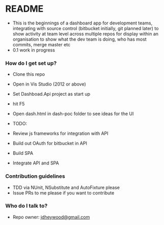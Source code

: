 # README #

* This is the beginnings of a dashboard app for development teams, integrating with source control (bitbucket initially, git planned later) to show activity at team level across multiple repos for display within an organisation to show what the dev team is doing, who has most commits, merge master etc 
* 0.1 work in progress

### How do I get set up? ###

* Clone this repo
* Open in Vis Studio (2012 or above)
* Set Dashboad.Api project as start up
* hit F5
* Open dash.html in dash-poc folder to see ideas for the UI

* TODO:
* Review js frameworks for integration with API
* Build out OAuth for bitbucket in API
* Build SPA
* Integrate API and SPA

### Contribution guidelines ###

* TDD via NUnit, NSubstitute and AutoFixture please
* Issue PRs to me please if you want to contribute

### Who do I talk to? ###

* Repo owner: jdheywood@gmail.com
